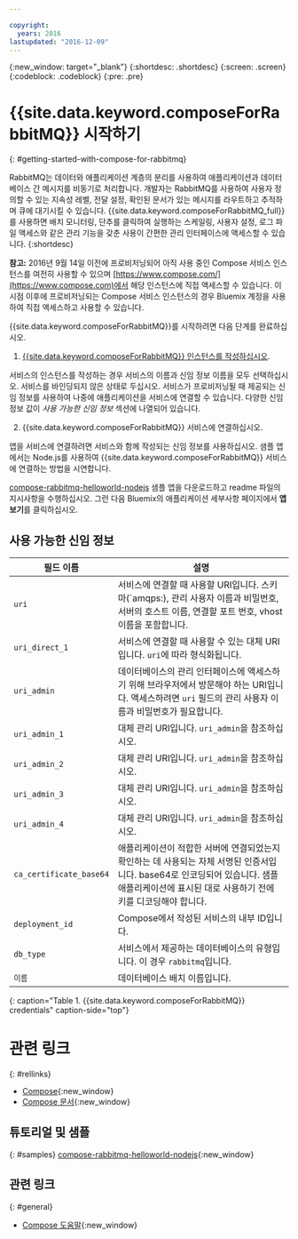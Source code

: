 ```yaml
---

copyright:
  years: 2016
lastupdated: "2016-12-09"
---
```


{:new_window: target="_blank"}
{:shortdesc: .shortdesc}
{:screen: .screen}
{:codeblock: .codeblock}
{:pre: .pre}

# {{site.data.keyword.composeForRabbitMQ}} 시작하기
{: #getting-started-with-compose-for-rabbitmq}

RabbitMQ는 데이터와 애플리케이션 계층의 분리를 사용하여 애플리케이션과 데이터베이스 간 메시지를 비동기로 처리합니다. 개발자는 RabbitMQ를 사용하여 사용자 정의할 수 있는 지속성 레벨, 전달 설정, 확인된 문서가 있는 메시지를 라우트하고 추적하며 큐에 대기시킬 수 있습니다. {{site.data.keyword.composeForRabbitMQ_full}}를 사용하면 배치 모니터링, 단추를 클릭하여 실행하는 스케일링, 사용자 설정, 로그 파일 액세스와 같은 관리 기능을 갖춘 사용이 간편한 관리 인터페이스에 액세스할 수 있습니다.
{:shortdesc}

**참고:** 2016년 9월 14일 이전에 프로비저닝되어 아직 사용 중인 Compose 서비스 인스턴스를 여전히 사용할 수 있으며 [https://www.compose.com/](https://www.compose.com)에서 해당 인스턴스에 직접 액세스할 수 있습니다. 이 시점 이후에 프로비저닝되는 Compose 서비스 인스턴스의 경우 Bluemix 계정을 사용하여 직접 액세스하고 사용할 수 있습니다. 

{{site.data.keyword.composeForRabbitMQ}}를 시작하려면 다음 단계를 완료하십시오. 

1. [{{site.data.keyword.composeForRabbitMQ}} 인스턴스를 작성하십시오](https://console.ng.bluemix.net/catalog/services/compose-for-rabbitmq/). 

  서비스의 인스턴스를 작성하는 경우 서비스의 이름과 신임 정보 이름을 모두 선택하십시오. 서비스를 바인딩되지 않은 상태로 두십시오. 서비스가 프로비저닝될 때 제공되는 신임 정보를 사용하여 나중에 애플리케이션을 서비스에 연결할 수 있습니다. 다양한 신임 정보 값이 *사용 가능한 신임 정보* 섹션에 나열되어 있습니다. 

2. {{site.data.keyword.composeForRabbitMQ}} 서비스에 연결하십시오. 

  앱을 서비스에 연결하려면 서비스와 함께 작성되는 신임 정보를 사용하십시오. 샘플 앱에서는 Node.js를 사용하여 {{site.data.keyword.composeForRabbitMQ}} 서비스에 연결하는 방법을 시연합니다. 

  [compose-rabbitmq-helloworld-nodejs](https://github.com/IBM-Bluemix/compose-rabbitmq-helloworld-nodejs) 샘플 앱을 다운로드하고 readme 파일의 지시사항을 수행하십시오. 그런 다음 Bluemix의 애플리케이션 세부사항 페이지에서 **앱 보기**를 클릭하십시오. 

## 사용 가능한 신임 정보

필드 이름 |설명
----------|-----------
``uri``|서비스에 연결할 때 사용할 URI입니다. 스키마(`amqps:), 관리 사용자 이름과 비밀번호, 서버의 호스트 이름, 연결할 포트 번호, vhost 이름을 포함합니다.
`uri_direct_1`|서비스에 연결할 때 사용할 수 있는 대체 URI입니다. `uri`에 따라 형식화됩니다.
`uri_admin`|데이터베이스의 관리 인터페이스에 액세스하기 위해 브라우저에서 방문해야 하는 URI입니다. 액세스하려면 `uri` 필드의 관리 사용자 이름과 비밀번호가 필요합니다.
`uri_admin_1`|대체 관리 URI입니다. `uri_admin`을 참조하십시오.
`uri_admin_2`|대체 관리 URI입니다. `uri_admin`을 참조하십시오.
`uri_admin_3`|대체 관리 URI입니다. `uri_admin`을 참조하십시오.
`uri_admin_4`|대체 관리 URI입니다. `uri_admin`을 참조하십시오.
`ca_certificate_base64`|애플리케이션이 적합한 서버에 연결되었는지 확인하는 데 사용되는 자체 서명된 인증서입니다. base64로 인코딩되어 있습니다. 샘플 애플리케이션에 표시된 대로 사용하기 전에 키를 디코딩해야 합니다.
`deployment_id`|Compose에서 작성된 서비스의 내부 ID입니다.
`db_type`|서비스에서 제공하는 데이터베이스의 유형입니다. 이 경우 `rabbitmq`입니다.
`이름`|데이터베이스 배치 이름입니다.
{: caption="Table 1. {{site.data.keyword.composeForRabbitMQ}} credentials" caption-side="top"}

# 관련 링크
{: #rellinks}

* [Compose](https://www.compose.com){:new_window}
* [Compose 문서](https://www.compose.com/articles/){:new_window}

## 튜토리얼 및 샘플
{: #samples}
[compose-rabbitmq-helloworld-nodejs](https://github.com/IBM-Bluemix/compose-rabbitmq-helloworld-nodejs){:new_window}

## 관련 링크
{: #general}
* [Compose 도움말](https://help.compose.com/docs){:new_window}
